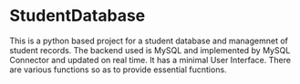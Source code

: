 # StudentDatabase
This is a python based project for a student database and managemnet of student records.
The backend used is MySQL and implemented by MySQL Connector and updated on real time.
It has a minimal User Interface.
There are various functions so as to provide essential fucntions.

